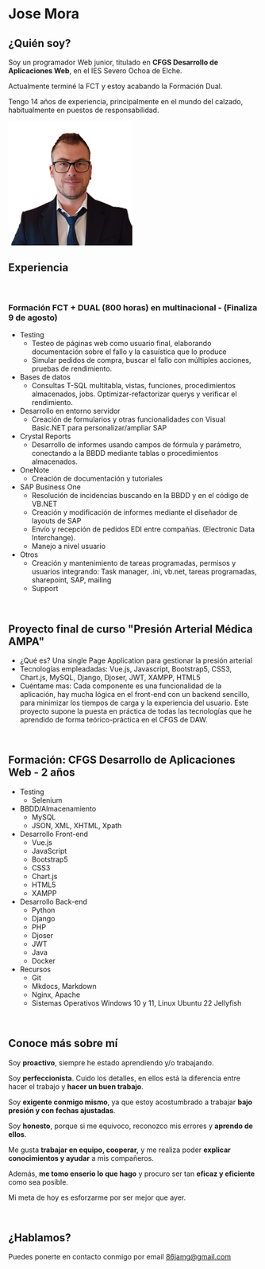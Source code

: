 # Jose Mora

## ¿Quién soy?

Soy un programador Web junior, titulado en **CFGS Desarrollo de Aplicaciones Web**, en el IES Severo Ochoa de Elche. 

Actualmente terminé la FCT y estoy acabando la Formación Dual.

Tengo 14 años de experiencia, principalmente en el mundo del calzado, habitualmente en puestos de responsabilidad.

<img src="a.png" alt="mi_foto" width="250"/>

<br/>

## Experiencia

<br/>

### Formación FCT + DUAL (800 horas) en multinacional - (Finaliza 9 de agosto)
* Testing
	* Testeo de páginas web como usuario final, elaborando documentación sobre el fallo y la casuística que lo produce
	* Simular pedidos de compra, buscar el fallo con múltiples acciones, pruebas de rendimiento.
* Bases de datos
	* Consultas T-SQL multitabla, vistas, funciones, procedimientos almacenados, jobs. Optimizar-refactorizar querys y verificar el rendimiento.
* Desarrollo en entorno servidor
	* Creación de formularios y otras funcionalidades con Visual Basic.NET para personalizar/ampliar SAP
* Crystal Reports
 	* Desarrollo de informes usando campos de fórmula y parámetro, conectando a la BBDD mediante tablas o procedimientos almacenados.
* OneNote
	* Creación de documentación y tutoriales
* SAP Business One
	* Resolución de incidencias buscando en la BBDD y en el código de VB.NET
	* Creación y modificación de informes mediante el diseñador de layouts de SAP
	* Envío y recepción de pedidos EDI entre compañías. (Electronic Data Interchange).
	* Manejo a nivel usuario
* Otros
	* Creación y mantenimiento de tareas programadas, permisos y usuarios integrando: Task manager, .ini, vb.net, tareas programadas, sharepoint, SAP, mailing
	* Support

<br/>

## Proyecto final de curso "Presión Arterial Médica AMPA"
* ¿Qué es? Una single Page Application para gestionar la presión arterial
* Tecnologías empleadadas: Vue.js, Javascript, Bootstrap5, CSS3, Chart.js, MySQL, Django, Djoser, JWT, XAMPP, HTML5
* Cuéntame mas: Cada componente es una funcionalidad de la aplicación, hay mucha lógica en el front-end con un backend sencillo, para minimizar los tiempos de carga y la experiencia del usuario. Este proyecto supone la puesta en práctica de todas las tecnologías que he aprendido de forma teórico-práctica en el CFGS de DAW.

<br/>

## Formación: CFGS Desarrollo de Aplicaciones Web - 2 años
* Testing
	* Selenium
* BBDD/Almacenamiento
	* MySQL
	* JSON, XML, XHTML, Xpath
* Desarrollo Front-end
	* Vue.js
	* JavaScript
	* Bootstrap5
	* CSS3
	* Chart.js
	* HTML5
	* XAMPP
* Desarrollo Back-end
	* Python
	* Django
	* PHP
	* Djoser
	* JWT
	* Java
	* Docker
* Recursos
	* Git
	* Mkdocs, Markdown
	* Nginx, Apache
	* Sistemas Operativos Windows 10 y 11, Linux Ubuntu 22 Jellyfish

<br/>

## Conoce más sobre mí

Soy **proactivo**, siempre he estado aprendiendo y/o trabajando.

Soy **perfeccionista**. Cuido los detalles, en ellos está la diferencia entre hacer el trabajo y **hacer un buen trabajo**.

Soy **exigente conmigo mismo**, ya que estoy acostumbrado a trabajar **bajo presión y con fechas ajustadas**.

Soy **honesto**, porque si me equivoco, reconozco mis errores y **aprendo de ellos**. 

Me gusta **trabajar en equipo, cooperar,** y me realiza poder **explicar conocimientos y ayudar** a mis compañeros.

Además, **me tomo enserio lo que hago** y procuro ser tan **eficaz y eficiente** como sea posible.

Mi meta de hoy es esforzarme por ser mejor que ayer.

<br/>

## ¿Hablamos?

Puedes ponerte en contacto conmigo por email [86jamg@gmail.com](mailto:86jamg@gmail.com)
